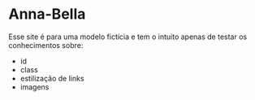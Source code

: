 # Anna-Bella

<p>Esse site é para uma modelo fictícia e tem o intuito apenas de testar os conhecimentos sobre: 
  <ul>
    <li>id</li>
    <li>class</li>
    <li>estilização de links</li>
    <li>imagens</li>
  </ul>
</p>
